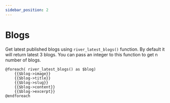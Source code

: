 ```yaml
---
sidebar_position: 2
---
```


# Blogs

Get latest published blogs using `river_latest_blogs()` function. By default it will return latest 3 blogs. You can pass an integer to this function to get n number of blogs. 


```blade
@foreach( river_latest_blogs() as $blog)
    {{$blog->image}}
    {{$blog->title}}
    {{$blog->slug}}
    {{$blog->content}}
    {{$blog->excerpt}}
@endforeach
```

